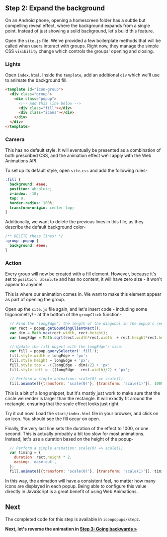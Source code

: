 ## Step 2: Expand the background

On an Android phone, opening a homescreen folder has a subtle but compelling reveal effect, where the background expands from a single point. Instead of just showing a solid background, let's build this feature.

Open the `site.js` file. We've provided a few boilerplate methods that will be called when users interact with groups. Right now, they manage the simple CSS `visibility` change which controls the groups' opening and closing.

### Lights

Open `index.html`. Inside the `template`, add an additional `div` which we'll use to animate the background fill.

```html
<template id="icon-group">
  <div class="group">
    <div class="popup">
      <!-- Add this line below -->
      <div class="fill"></div>
      <div class="icons"></div>
    </div>
  </div>
</template>
```

### Camera

This has no default style. It will eventually be presented as a combination of both prescribed CSS, and the animation effect we'll apply with the Web Animations API.

To set up its default style, open `site.css` and add the following rules-

```css
.fill {
  background: #eee;
  position: absolute;
  z-index: -10;
  top: 0;
  border-radius: 100%;
  transform-origin: center top;
}
```

Additionally, we want to delete the previous lines in this file, as they describe the default background color-

```css
/** DELETE these lines! */
.group .popup {
  background: #eee;
}
````

### Action

Every group will now be created with a fill element. However, because it's set to `position: absolute` and has no content, it will have zero size - it won't appear to anyone!

This is where our animation comes in. We want to make this element appear as part of opening the group.

Open up the `site.js` file again, and let's insert code - including some trigonometry! - at the bottom of the `groupClick` function-

```js
  // Find the 'longEdge', the length of the diagonal in the popup's rect.
  var rect = popup.getBoundingClientRect();
  var dim = Math.max(rect.width, rect.height);
  var longEdge = Math.sqrt(rect.width*rect.width  + rect.height*rect.height);

  // Update the fill object with the longEdge's size.
  var fill = popup.querySelector('.fill');
  fill.style.width = longEdge + 'px';
  fill.style.height = longEdge + 'px';
  fill.style.top = -((longEdge - dim)/2) + 'px'
  fill.style.left = -((longEdge - rect.width)/2) + 'px';

  // Perform a simple animation: scale(0) => scale(1).
  fill.animate([{transform: 'scale(0)'}, {transform: 'scale(1)'}], 1000);
```

This is a bit of a long snippet, but it's mostly just work to make sure that the circle we render is larger than the rectangle. It will exactly fit around the rectangle, ensuring that the scale effect looks just right.

Try it out now! Load the `start/index.html` file in your browser, and click on an icon. You should see the fill occur on open.

Finally, the very last line sets the duration of the effect to 1000, or one second. This is actually probably a bit too slow for most animations. Instead, let's use a duration based on the height of the popup-

```js
  // Perform a simple animation: scale(0) => scale(1).
  var timing = {
    duration: rect.height * 2,
    easing: 'ease-out',
  };
  fill.animate([{transform: 'scale(0)'}, {transform: 'scale(1)'}], timing);
```

In this way, the animation will have a consistent feel, no matter how many icons are displayed in each popup. Being able to configure this value directly in JavaScript is a great benefit of using Web Animations.

## Next

The completed code for this step is available in `iconpopups/step2`.

**Next, let's reverse the animation in [Step 3: Going backwards &raquo;](step3.md)**